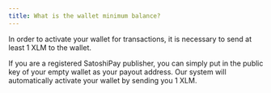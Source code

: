 ```yaml
---
title: What is the wallet minimum balance?
---
```

In order to activate your wallet for transactions, it is necessary to send at least 1 XLM to the wallet. 

If you are a registered SatoshiPay publisher, you can simply put in the public key of your empty wallet as your payout address. Our system will automatically activate your wallet by sending you 1 XLM.
